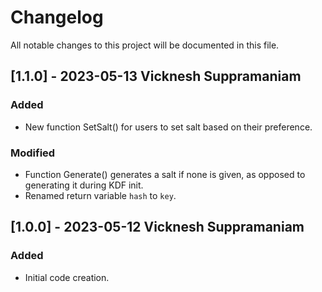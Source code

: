 # Changelog
All notable changes to this project will be documented in this file.


## [1.1.0] - 2023-05-13 Vicknesh Suppramaniam

### Added
- New function SetSalt() for users to set salt based on their preference.

### Modified
- Function Generate() generates a salt if none is given, as opposed to generating it during KDF init.
- Renamed return variable `hash` to `key`.


## [1.0.0] - 2023-05-12 Vicknesh Suppramaniam

### Added
- Initial code creation.